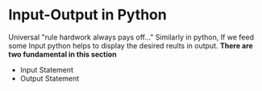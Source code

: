 # Input-Output in Python
Universal "rule hardwork always pays off..." Similarly in python, If we feed some Input python
helps to display the desired reults in output. 
**There are two fundamental in this section**
- Input Statement
- Output Statement

